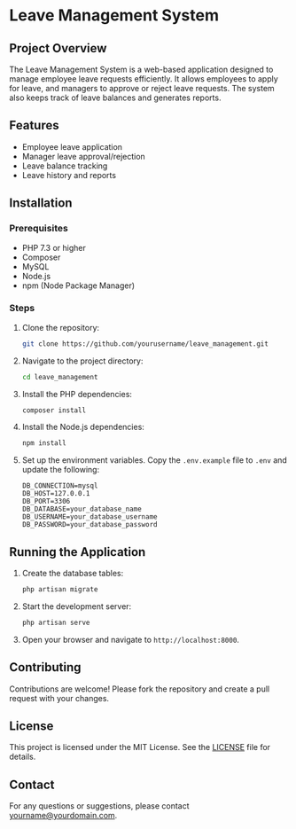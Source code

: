 # Leave Management System

## Project Overview
The Leave Management System is a web-based application designed to manage employee leave requests efficiently. It allows employees to apply for leave, and managers to approve or reject leave requests. The system also keeps track of leave balances and generates reports.

## Features
- Employee leave application
- Manager leave approval/rejection
- Leave balance tracking
- Leave history and reports

## Installation

### Prerequisites
- PHP 7.3 or higher
- Composer
- MySQL
- Node.js
- npm (Node Package Manager)

### Steps
1. Clone the repository:
    ```sh
    git clone https://github.com/yourusername/leave_management.git
    ```
2. Navigate to the project directory:
    ```sh
    cd leave_management
    ```
3. Install the PHP dependencies:
    ```sh
    composer install
    ```
4. Install the Node.js dependencies:
    ```sh
    npm install
    ```
5. Set up the environment variables. Copy the `.env.example` file to `.env` and update the following:
    ```env
    DB_CONNECTION=mysql
    DB_HOST=127.0.0.1
    DB_PORT=3306
    DB_DATABASE=your_database_name
    DB_USERNAME=your_database_username
    DB_PASSWORD=your_database_password
    ```

## Running the Application
1. Create the database tables:
    ```sh
    php artisan migrate
    ```
2. Start the development server:
    ```sh
    php artisan serve
    ```
3. Open your browser and navigate to `http://localhost:8000`.

## Contributing
Contributions are welcome! Please fork the repository and create a pull request with your changes.

## License
This project is licensed under the MIT License. See the [LICENSE](LICENSE) file for details.

## Contact
For any questions or suggestions, please contact [yourname@yourdomain.com](mailto:yourname@yourdomain.com).